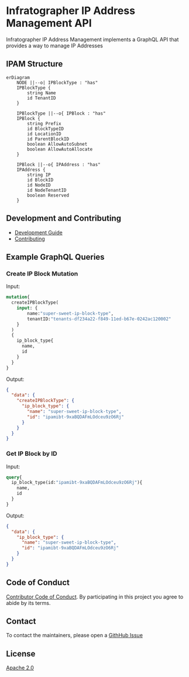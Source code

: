 # Infratographer IP Address Management API

Infratographer IP Address Management implements a GraphQL API that provides a way to manage IP Addresses

## IPAM Structure

```mermaid
erDiagram
    NODE ||--o| IPBlockType : "has"
    IPBlockType {
        string Name
        id TenantID
    }

    IPBlockType ||--o{ IPBlock : "has"
    IPBlock {
        string Prefix
        id BlockTypeID
        id LocationID
        id ParentBlockID
        boolean AllowAutoSubnet
        boolean AllowAutoAllocate
    }

    IPBlock ||--o{ IPAddress : "has"
    IPAddress {
        string IP
        id BlockID
        id NodeID
        id NodeTenantID
        boolean Reserved
    }
```


## Development and Contributing

- [Development Guide](docs/development.md)
- [Contributing](https://infratographer.com/community/contributing/)

## Example GraphQL Queries

### Create IP Block Mutation

Input:
```graphql
mutation{
  createIPBlockType(
    input: {
        name:"super-sweet-ip-block-type",
        tenantID:"tenants-df234a22-f849-11ed-b67e-0242ac120002"
    }
  )
  {
    ip_block_type{
      name,
      id
    }
  }
}
```

Output:
```json
{
  "data": {
    "createIPBlockType": {
      "ip_block_type": {
        "name": "super-sweet-ip-block-type",
        "id": "ipamibt-9xaBQDAFmLOdceu9zO6Rj"
      }
    }
  }
}
```

### Get IP Block by ID

Input:
```graphql
query{
  ip_block_type(id:"ipamibt-9xaBQDAFmLOdceu9zO6Rj"){
    name,
    id
  }
}
```

Output:
```json
{
  "data": {
    "ip_block_type": {
      "name": "super-sweet-ip-block-type",
      "id": "ipamibt-9xaBQDAFmLOdceu9zO6Rj"
    }
  }
}
```


## Code of Conduct

[Contributor Code of Conduct](https://infratographer.com/community/code-of-conduct/). By participating in this project you agree to abide by its terms.

## Contact

To contact the maintainers, please open a [GithHub Issue](https://github.com/infratographer/ipam-api/issues/new)

## License

[Apache 2.0](LICENSE)
